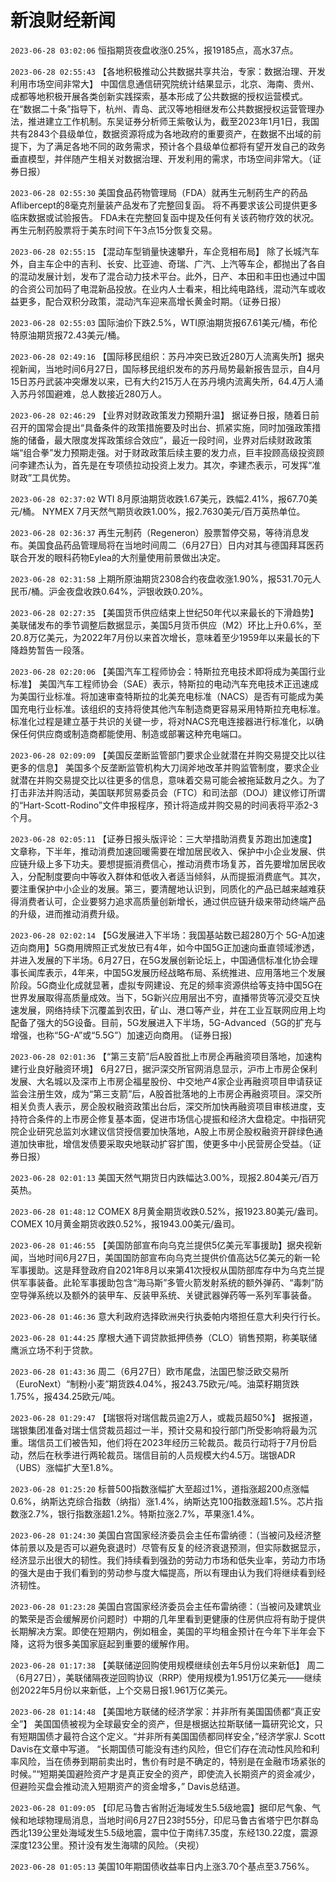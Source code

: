 # 新浪财经新闻
`2023-06-28 03:02:06` 恒指期货夜盘收涨0.25%，报19185点，高水37点。

`2023-06-28 02:55:43`   【各地积极推动公共数据共享共治，专家：数据治理、开发利用市场空间非常大】 中国信息通信研究院统计结果显示，北京、海南、贵州、成都等地积极开展各类创新实践探索，基本形成了公共数据的授权运营模式。在“数据二十条”指导下，杭州、青岛、武汉等地相继发布公共数据授权运营管理办法，推进建立工作机制。东吴证券分析师王紫敬认为，截至2023年1月1日，我国共有2843个县级单位，数据资源将成为各地政府的重要资产，在数据不出域的前提下，为了满足各地不同的政务需求，预计各个县级单位都将有望开发自己的政务垂直模型，并伴随产生相关对数据治理、开发利用的需求，市场空间非常大。（证券日报）

`2023-06-28 02:55:30` 美国食品药物管理局（FDA）就再生元制药生产的药品Aflibercept的8毫克剂量装产品发布了完整回复函。
将不再要求该公司提供更多临床数据或试验报告。
FDA未在完整回复函中提及任何有关该药物疗效的状况。
再生元制药股票将于美东时间下午3点15分恢复交易。

`2023-06-28 02:55:15` 【混动车型销量快速攀升，车企竞相布局】 除了长城汽车外，自主车企中的吉利、长安、比亚迪、奇瑞、广汽、上汽等车企，都抛出了各自的混动发展计划，发布了混合动力技术平台。此外，日产、本田和丰田也通过中国的合资公司加码了电混新品投放。在业内人士看来，相比纯电路线，混动汽车或收益更多，配合双积分政策，混动汽车迎来高增长黄金时期。（证券日报）

`2023-06-28 02:55:03` 国际油价下跌2.5%，WTI原油期货报67.61美元/桶，布伦特原油期货报72.43美元/桶。

`2023-06-28 02:49:16` 【国际移民组织：苏丹冲突已致近280万人流离失所】据央视新闻，当地时间6月27日，国际移民组织发布的苏丹局势最新报告显示，自4月15日苏丹武装冲突爆发以来，已有大约215万人在苏丹境内流离失所，64.4万人涌入苏丹邻国避难，总人数接近280万人。

`2023-06-28 02:46:29` 【业界对财政政策发力预期升温】 据证券日报，随着日前召开的国常会提出“具备条件的政策措施要及时出台、抓紧实施，同时加强政策措施的储备，最大限度发挥政策综合效应”，最近一段时间，业界对后续财政政策端“组合拳”发力预期走强。对于财政政策后续主要的发力点，巨丰投顾高级投资顾问李建杰认为，首先是在专项债拉动投资上发力。其次，李建杰表示，可发挥“准财政”工具优势。

`2023-06-28 02:37:02`   WTI 8月原油期货收跌1.67美元，跌幅2.41%，报67.70美元/桶。
NYMEX 7月天然气期货收跌1.00%，报2.7630美元/百万英热单位。

`2023-06-28 02:36:37` 再生元制药（Regeneron）股票暂停交易，等待消息发布。美国食品药品管理局将在当地时间周二（6月27日）日内对其与德国拜耳医药联合开发的眼科药物Eylea的大剂量使用前景做出决定。

`2023-06-28 02:31:58` 上期所原油期货2308合约夜盘收涨1.90%，报531.70元人民币/桶。沪金夜盘收跌0.64%，沪银收跌0.20%。

`2023-06-28 02:27:35` 【美国货币供应结束上世纪50年代以来最长的下滑趋势】 美联储发布的季节调整后数据显示，美国5月货币供应（M2）环比上升0.6%，至20.8万亿美元，为2022年7月份以来首次增长，意味着至少1959年以来最长的下降趋势暂告一段落。

`2023-06-28 02:20:06` 【美国汽车工程师协会：特斯拉充电技术即将成为美国行业标准】 美国汽车工程师协会（SAE）表示，特斯拉的电动汽车充电技术正迅速成为美国行业标准。将加速审查特斯拉的北美充电标准（NACS）是否有可能成为美国充电行业标准。该组织的支持将使其他汽车制造商更容易采用特斯拉充电标准。标准化过程是建立基于共识的关键一步，将对NACS充电连接器进行标准化，以确保任何供应商或制造商都能使用、制造或部署这种充电端口。

`2023-06-28 02:09:09` 【美国反垄断监管部门要求企业就潜在并购交易提交比以往更多的信息】 美国多个反垄断监管机构大刀阔斧地改革并购监管制度，要求企业就潜在并购交易提交比以往更多的信息，意味着交易可能会被拖延数月之久。为了打击非法并购活动，美国联邦贸易委员会（FTC）和司法部（DOJ）建议修订所谓的“Hart-Scott-Rodino”文件申报程序，预计将造成并购交易的时间表将平添2-3个月。

`2023-06-28 02:05:11` 【证券日报头版评论：三大举措助消费复苏跑出加速度】 文章称，下半年，推动消费加速回暖需要在增加居民收入、保护中小企业发展、供应链升级上多下功夫。要想提振消费信心，推动消费市场复苏，首先要增加居民收入，分配制度要向中等收入群体和低收入者适当倾斜，从而提振消费底气。其次，要注重保护中小企业的发展。第三，要清醒地认识到，同质化的产品已越来越难获得消费者认可，企业要努力追求高质量创新增长，通过供应链升级来带动终端产品的升级，进而推动消费升级。

`2023-06-28 02:02:14` 【5G发展进入下半场：我国基站数已超280万个 5G-A加速迈向商用】5G商用牌照正式发放已有4年，如今中国5G正加速向垂直领域渗透，并进入发展的下半场。6月27日，在5G发展创新论坛上，中国通信标准化协会理事长闻库表示，4年来，中国5G发展历经战略布局、系统推进、应用落地三个发展阶段。5G商业化成就显著，虚拟专网建设、充足的频率资源供给等支持中国5G在世界发展取得高质量成效。当下，5G新兴应用层出不穷，直播带货等沉浸交互快速发展，网络持续下沉覆盖到农田，矿山、港口等产业，并在工业互联网应用上均配备了强大的5G设备。目前，5G发展进入下半场，5G-Advanced（5G的扩充与增强，也称“5G-A”或“5.5G”）加速迈向商用。 (证券日报)

`2023-06-28 02:01:36` 【“第三支箭”后A股首批上市房企再融资项目落地，加速构建行业良好融资环境】 6月27日，据沪深交所官网消息显示，沪市上市房企保利发展、大名城以及深市上市房企福星股份、中交地产4家企业再融资项目申请获证监会注册生效，成为“第三支箭”后，A股首批落地的上市房企再融资项目。深交所相关负责人表示，房企股权融资政策出台后，深交所加快再融资项目审核进度，支持符合条件的上市房企修复基本面，促进市场信心提振和经济大盘稳定。中指研究院企业研究总监刘水建议信贷授信要加快落地，A股上市房企股权融资开辟绿色通道加快审批，增信发债要采取央地联动扩容扩围，使更多中小民营房企受益。（证券日报）

`2023-06-28 02:01:13` 美国天然气期货日内跌幅达3.00%，现报2.804美元/百万英热。

`2023-06-28 01:48:12` COMEX 8月黄金期货收跌0.52%，报1923.80美元/盎司。
COMEX 10月黄金期货收跌0.52%，报1943.00美元/盎司。

`2023-06-28 01:46:55` 【美国防部宣布向乌克兰提供5亿美元军事援助】据央视新闻，当地时间6月27日，美国国防部宣布向乌克兰提供价值高达5亿美元的新一轮军事援助。这是拜登政府自2021年8月以来第41次授权从国防部库存中为乌克兰提供军事装备。此轮军事援助包含“海马斯”多管火箭发射系统的额外弹药、“毒刺”防空导弹系统以及额外的装甲车、反装甲系统、关键武器弹药等一系列军事装备。

`2023-06-28 01:46:36` 意大利政府选择欧洲央行执委帕内塔担任意大利央行行长。

`2023-06-28 01:44:25` 摩根大通下调贷款抵押债券（CLO）销售预期，称美联储鹰派立场不利于贷款。

`2023-06-28 01:43:36` 周二（6月27日）欧市尾盘，法国巴黎泛欧交易所（EuroNext）“制粉小麦”期货跌4.04%，报243.75欧元/吨。油菜籽期货跌1.75%，报434.25欧元/吨。

`2023-06-28 01:29:47` 【瑞银将对瑞信裁员逾2万人，或裁员超50%】 据报道，瑞银集团准备对瑞士信贷裁员超过一半，预计交易和投行部门所受影响将最为沉重。瑞信员工们被告知，他们将在2023年经历三轮裁员。裁员行动将于7月份启动，然后在秋季进行两轮裁员。瑞信目前的人员规模大约4.5万。瑞银ADR（UBS）涨幅扩大至1.8%。

`2023-06-28 01:25:20` 标普500指数涨幅扩大至超过1%，道指涨超200点涨幅0.6%，纳斯达克综合指数（纳指）涨1.4%，纳斯达克100指数涨超1.5%。芯片指数涨2.7%，银行指数涨超1.2%。特斯拉涨2.7%，苹果涨1.4%。

`2023-06-28 01:24:30` 美国白宫国家经济委员会主任布雷纳德：（当被问及经济整体前景以及是否可以避免衰退时）尽管有反复的经济衰退预测，但实际数据显示，经济显示出很大的韧性。我们持续看到强劲的劳动力市场和低失业率，劳动力市场的强大是由于我们看到的劳动参与度大幅提高，所以有理由认为我们将继续看到经济韧性。

`2023-06-28 01:23:28` 美国白宫国家经济委员会主任布雷纳德：（当被问及建筑业的繁荣是否会缓解房价问题时）中期的几年里看到更健康的住房供应将有助于提供长期解决方案。即使在短期内，例如租金，美国的平均租金预计在今年下半年会下降，这将为很多美国家庭起到重要的缓解作用。

`2023-06-28 01:17:38` 【美联储逆回购使用规模继续创去年5月份以来新低】 周二（6月27日），美联储隔夜逆回购协议（RRP）使用规模为1.951万亿美元——继续创2022年5月份以来新低，上个交易日报1.961万亿美元。

`2023-06-28 01:14:48` 【美国地方联储的经济学家：并非所有美国国债都“真正安全”】 美国国债被视为全球最安全的资产，但是根据达拉斯联储一篇研究论文，只有短期国债才最符合这个定义。“并非所有美国国债都同样安全，”经济学家J. Scott Davis在文章中写道。 “长期国债可能没有违约风险，但它们存在流动性风险和利率风险，当在债券到期前卖出时，售价有时是不确定的，特别是在金融市场紧张的时候。”“短期美国避险资产才是真正安全的资产，即使流入长期资产的资金减少，但避险买盘会推动流入短期资产的资金增多，” Davis总结道。

`2023-06-28 01:09:05` 【印尼马鲁古省附近海域发生5.5级地震】据印尼气象、气候和地球物理局消息，当地时间6月27日23时55分，印尼马鲁古省塔宁巴尔群岛西北139公里处海域发生5.5级地震，震中位于南纬7.35度，东经130.22度，震源深度123公里。预计没有发生海啸的风险。（央视）

`2023-06-28 01:05:13` 美国10年期国债收益率日内上涨3.70个基点至3.756%。

